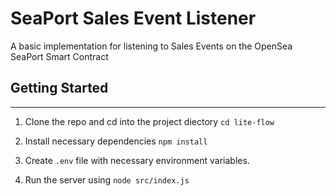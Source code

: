 # SeaPort Sales Event Listener

A basic implementation for listening to Sales Events on the OpenSea SeaPort Smart Contract


## Getting Started
------------------
1. Clone the repo and cd into the project diectory `cd lite-flow`

2. Install necessary dependencies `npm install`

3. Create `.env` file with necessary environment variables.

4. Run the server using `node src/index.js`